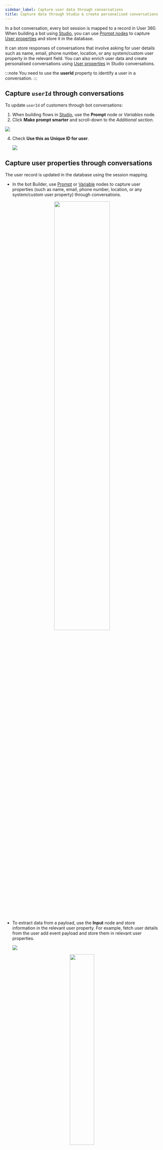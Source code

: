 ```yaml
---
sidebar_label: Capture user data through conversations
title: Capture data through Studio & create personalised conversations
---
```



In a bot conversation, every bot session is mapped to a record in User 360. When building a bot using [Studio](https://docs.yellow.ai/docs/platform_concepts/studio/overview/), you can use [Prompt nodes](https://docs.yellow.ai/docs/platform_concepts/studio/build/nodes/prompt-nodes) to capture [User properties](/docs/platform_concepts/engagement/cdp/user_data/user_properties) and store it in the database. 

It can store responses of conversations that involve asking for user details such as name, email, phone number, location, or any system/custom user property in the relevant field. You can also enrich user data and create personalised conversations using [User properties](/docs/platform_concepts/engagement/cdp/user_data/user_properties) in Studio conversations. 

:::note
You need to use the **userId** property to identify a user in a conversation.
:::

## Capture `userId` through conversations

To update `userId` of customers through bot conversations:

1. When building flows in [Studio](https://docs.yellow.ai/docs/platform_concepts/studio/overview/), use the **Prompt** node or *Variables* node. 
3. Click **Make prompt smarter** and scroll-down to the *Additional section*.  

  ![](https://i.imgur.com/t2p6uHD.png)

4. Check **Use this as Unique ID for user**.

   ![](https://i.imgur.com/7TPjvkH.png)



## Capture user properties through conversations

The user record is updated in the database using the session mapping. 

* In the bot Builder, use [Prompt](https://docs.yellow.ai/docs/platform_concepts/studio/build/nodes/prompt-nodes) or [Variable](https://docs.yellow.ai/docs/platform_concepts/studio/build/bot-variables/#412-variables--action-node) nodes to capture user properties (such as name, email, phone number, location, or any system/custom user property) through conversations.

<center>
<img src="https://i.imgur.com/p6DvR3D.png" width="60%"/>
</center>

* To extract data from a payload, use the **Input** node and store information in the relevant user property. For example, fetch user details from the user add event payload and store them in relevant user properties. 

   ![](https://i.imgur.com/0kX3iJT.png)



<center>
<img  src="https://i.imgur.com/7ltkBj4.png" width="40%"/>
</center>

:::note
The data captured through Studio conversations for [Identified Users](/docs/platform_concepts/engagement/cdp/user_data/add_user_overview#11-user-types) will be updated automatically in the Users table.
:::

## Fetch user properties through conversations

You can fetch user properties in conversations using the **Text** node by clicking on the variable dropdown and selecting any User Property manually. Instead, you can also use `{{{user.propertyName}}}`.

![](https://i.imgur.com/tFyoRXF.png)


You can also use user properties to improve engagement rates by creating personalised content.

> For example, Hi {{{variables.user_name}}}, you have unlocked an exclusive offer. Shop today and get flat 50% off. 

The property value is fetched from the user record mapped to the current session.



